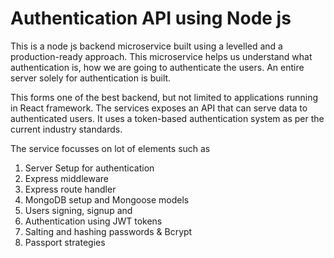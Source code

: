 # Authentication API using Node js

This is a node js backend microservice built using a levelled and a production-ready approach. This microservice helps us understand what authentication is, how we are going to authenticate the users. An entire server solely for authentication is built.

This forms one of the best backend, but not limited to applications running in React framework. The services exposes an API that can serve data to authenticated users. It uses a token-based authentication system as per the current industry standards.

The service focusses on lot of elements such as 
1. Server Setup for authentication
2. Express middleware
3. Express route handler
4. MongoDB setup and Mongoose models
5. Users signing, signup and 
6. Authentication using JWT tokens
7. Salting and hashing passwords & Bcrypt
8. Passport strategies
